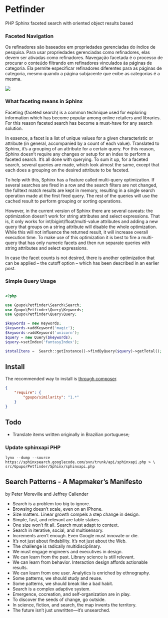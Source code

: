 # Petfinder

PHP Sphinx faceted search with oriented object results based


### Faceted Navigation

Os refinadores são baseados em propriedades gerenciadas do índice de pesquisa.
Para usar propriedades gerenciadas como refinadores, elas devem ser ativadas como refinadores.
Navegação facetada é o processo de procurar o conteúdo filtrando em refinadores vinculados às páginas de categoria.
Ela permite especificar refinadores diferentes para as páginas de categoria, mesmo quando a página subjacente que exibe as categorias é a mesma.


![](http://raw.githubusercontent.com/gpupo/petfinder/master/Resources/doc/search_query.png)

### What faceting means in Sphinx

Faceting  (faceted search) is a common technique used for exploring information which has become popular among online retailers and libraries. For this reason faceted search has become a must-have for any search solution.

In essence, a facet is a list  of unique values for a given characteristic or attribute (in general, accompanied by a count of each value). Translated to Sphinx, it’s a grouping of an attribute for a certain query. For this reason, Sphinx doesn’t require any changes or setup for an index to perform a faceted search. It’s all done with querying. To sum it up, for a faceted search, several queries are made, which look almost the same, except that each does a grouping on the desired attribute to be faceted.

To help with this, Sphinx has a feature called multi-query optimization. If several searches are fired in a row and the search filters are not changed, the fulltext match results are kept in memory, resulting in a single search operation made at the first fired query. The rest of the queries will use the cached result to perform grouping or sorting operations.

However, in the current version of Sphinx there are several caveats: the optimization doesn’t work for string attributes and select expressions. That is, it only works for int/bigint/float/multi-value attributes and adding a new query that groups on a string attribute will disable the whole optimization. While this will not influence the returned result,  it will increase overall execution time. To make use of this optimization it is best to fire a multi-query that has only numeric facets and then run separate queries with string attributes and select expressions.

In case the facet counts is not desired, there is another optimization that can be applied – the cutoff option – which has been described in an earlier post.


### Simple Query Usage

```php

<?php

use Gpupo\Petfinder\Search\Search;
use Gpupo\Petfinder\Query\Keywords;
use Gpupo\Petfinder\Query\Query;

$keywords = new Keywords;
$keywords->addKeyword('magic');
$keywords->addKeyword('unicorn');
$query = new Query($keywords);
$query->setIndex('fantasyIndex');

$totalItens =  Search::getInstance()->findByQuery($query)->getTotal();

```

## Install

The recommended way to install is [through composer](http://getcomposer.org).

```JSON
{
    "require": {
        "gpupo/similarity": "1.*"
    }
}
```

## Todo

* Translate items written originally in Brazilian portuguese;

###  Update sphinxapi PHP

 	lynx --dump --source https://sphinxsearch.googlecode.com/svn/trunk/api/sphinxapi.php > \
 	src/Gpupo/Petfinder/Sphinx/sphinxapi.php

## Search Patterns - A Mapmaker’s Manifesto

by Peter Moreville and Jeffrey Callender

* Search is a problem too big to ignore.
* Browsing doesn’t scale, even on an IPhone.
* Size matters. Linear growth compels a step change in design.
* Simple, fast, and relevant are table stakes.
* One size won’t fit all. Search must adapt to context.
* Search in iterative, social, and multisensory.
* Increments aren’t enough. Even Google must innovate or die.
* It’s not just about findability. It’s not just about the Web.
* The challenge is radically multidisciplinary.
* We must engage engineers and executives in design.
* We can learn from the past. Library science is still relevant.
* We can learn from behavior. Interaction design affords actionable results.
* We can learn from one user. Analytics is enriched by ethnography.
* Some patterns, we should study and reuse.
* Some patterns, we should break like a bad habit.
* Search is a complex adaptive system.
* Emergence, cocreation, and self-organization are in play.
* To discover the seeds of change, go outside.
* In science, fiction, and search, the map invents the territory.
* The future isn’t just unwritten—it’s unsearched.
